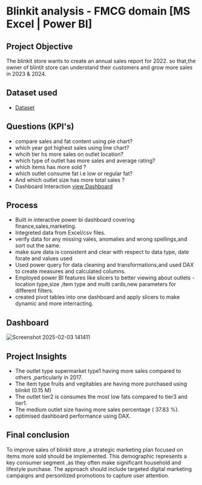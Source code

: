 # Blinkit analysis - FMCG domain [MS Excel | Power BI] 
## Project Objective 
The blinkit store wants to create an annual sales report for 2022. so that,the owner of blintit store can understand their customers and grow more sales in 2023 & 2024.
## Dataset used 
- <a href="https://github.com/prudhvi3535/Data-analysis-dashboard/blob/main/BlinkIT%20Grocery%20Data.xlsx">Dataset</a>
## Questions (KPI's)
- compare sales and fat content using pie chart?
- which year got highest sales using line chart?
- whcih tier hs more sales on outlet location?
- which type of outlet has more sales and average rating?
- which items has more sold ?
- which outlet consume fat i.e low or regular fat?
- And which outlet size has more total sales ?
- Dashboard Interaction <a href="https://github.com/prudhvi3535/Data-analysis dashboard/blob/main/Dashboard%20image.png">view Dashboard</a>
## Process
- Built in interactive power bi dashboard covering finance,sales,marketing. 
- Integreted data from Excel/csv files.
- verify data for any missing vales, anomalies and wrong spellings,and sort out the same.
- make sure data is consistent and clear with respect to data type, date forate and values used
- Used power query for data cleaning and transformations,and used DAX to create measures and 
calculated columns. 
- Employed power BI features like slicers to better viewing about outlets -location type,size ,item type 
and multi cards,new parameters for different filters. 
- created pivot tables into one dashboard and apply slicers to make dynamic and more interracting.
## Dashboard
![Screenshot 2025-02-03 141411](https://github.com/user-attachments/assets/28d605c1-7b2e-465c-9109-92692a86d00e)

## Project Insights
- The outlet type supermarket type1 having more sales compared to others ,particularly in 2017.
- The item type fruits and vegitables are having more purchased using blinkit (0.15 M)
- The outlet tier2 is consumes the most low fats compared to tier3 and tier1.
- The medium outlet size having more sales percentage ( 37.83 %).
- optimised dashboard performance using DAX.
## Final conclusion
To improve sales of blinkit store ,a strategic marketing plan focused on items more sold should be implemented. This demographic represents a key consumer segment ,as they
often make significant household and lifestyle purchase. The approach should include targeted digital marketing campaigns and personlized promotions to capture user attention.


